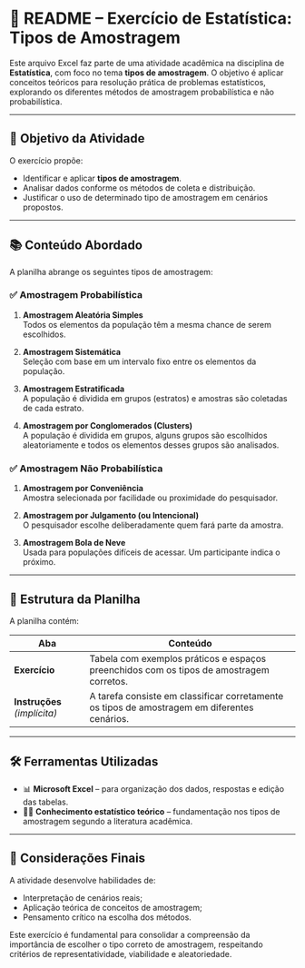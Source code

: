 
# 📄 README – Exercício de Estatística: Tipos de Amostragem

Este arquivo Excel faz parte de uma atividade acadêmica na disciplina de **Estatística**, com foco no tema **tipos de amostragem**. O objetivo é aplicar conceitos teóricos para resolução prática de problemas estatísticos, explorando os diferentes métodos de amostragem probabilística e não probabilística.

---

## 🎯 Objetivo da Atividade

O exercício propõe:

- Identificar e aplicar **tipos de amostragem**.
- Analisar dados conforme os métodos de coleta e distribuição.
- Justificar o uso de determinado tipo de amostragem em cenários propostos.

---

## 📚 Conteúdo Abordado

A planilha abrange os seguintes tipos de amostragem:

### ✅ **Amostragem Probabilística**
1. **Amostragem Aleatória Simples**  
   Todos os elementos da população têm a mesma chance de serem escolhidos.

2. **Amostragem Sistemática**  
   Seleção com base em um intervalo fixo entre os elementos da população.

3. **Amostragem Estratificada**  
   A população é dividida em grupos (estratos) e amostras são coletadas de cada estrato.

4. **Amostragem por Conglomerados (Clusters)**  
   A população é dividida em grupos, alguns grupos são escolhidos aleatoriamente e todos os elementos desses grupos são analisados.

### ✅ **Amostragem Não Probabilística**
1. **Amostragem por Conveniência**  
   Amostra selecionada por facilidade ou proximidade do pesquisador.

2. **Amostragem por Julgamento (ou Intencional)**  
   O pesquisador escolhe deliberadamente quem fará parte da amostra.

3. **Amostragem Bola de Neve**  
   Usada para populações difíceis de acessar. Um participante indica o próximo.

---

## 📝 Estrutura da Planilha

A planilha contém:

| Aba | Conteúdo |
|-----|----------|
| **Exercício** | Tabela com exemplos práticos e espaços preenchidos com os tipos de amostragem corretos. |
| **Instruções** *(implícita)* | A tarefa consiste em classificar corretamente os tipos de amostragem em diferentes cenários. |

---

## 🛠️ Ferramentas Utilizadas

- 📊 **Microsoft Excel** – para organização dos dados, respostas e edição das tabelas.
- 👨‍🏫 **Conhecimento estatístico teórico** – fundamentação nos tipos de amostragem segundo a literatura acadêmica.

---

## 📌 Considerações Finais

A atividade desenvolve habilidades de:

- Interpretação de cenários reais;
- Aplicação teórica de conceitos de amostragem;
- Pensamento crítico na escolha dos métodos.

Este exercício é fundamental para consolidar a compreensão da importância de escolher o tipo correto de amostragem, respeitando critérios de representatividade, viabilidade e aleatoriedade.
